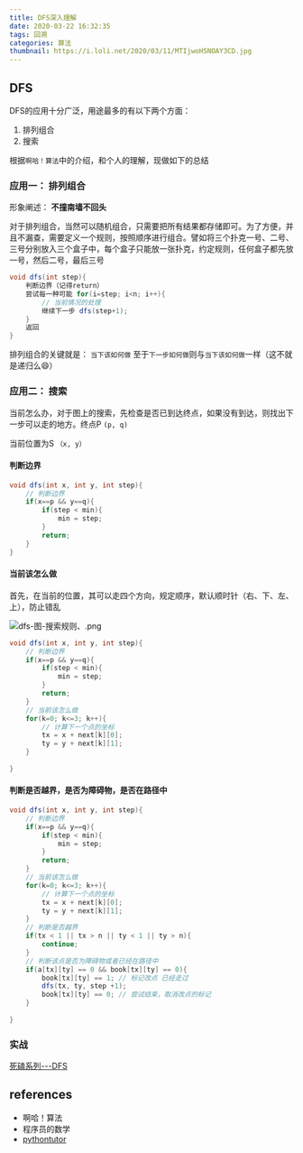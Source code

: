 ```yaml
---
title: DFS深入理解
date: 2020-03-22 16:32:35
tags: 回溯
categories: 算法
thumbnail: https://i.loli.net/2020/03/11/MTIjwoH5NOAY3CD.jpg
---
```


## DFS

DFS的应用十分广泛，用途最多的有以下两个方面：

1. 排列组合
2. 搜索

根据`啊哈！算法`中的介绍，和个人的理解，现做如下的总结

<!--more-->

### 应用一： 排列组合 

形象阐述： **不撞南墙不回头**

对于排列组合，当然可以随机组合，只需要把所有结果都存储即可。为了方便，并且不漏查，需要定义一个规则，按照顺序进行组合。譬如将三个扑克一号、二号、三号分别放入三个盒子中，每个盒子只能放一张扑克，约定规则，任何盒子都先放一号，然后二号，最后三号

```java
void dfs(int step){
    判断边界（记得return）
    尝试每一种可能 for(i=step; i<n; i++){
    	// 当前情况的处理
        继续下一步 dfs(step+1);
    }
    返回
}
```

排列组合的关键就是： `当下该如何做` 至于`下一步如何做`则与`当下该如何做`一样（这不就是递归么:smile:）



### 应用二： 搜索

当前怎么办，对于图上的搜索，先检查是否已到达终点，如果没有到达，则找出下一步可以走的地方。终点P `(p, q)`

当前位置为S `（x, y）`

#### 判断边界

```java
void dfs(int x, int y, int step){
    // 判断边界
    if(x==p && y==q){
		if(step < min){
            min = step;
        }
        return;
    }
}
```

#### 当前该怎么做

首先，在当前的位置，其可以走四个方向，规定顺序，默认顺时针（右、下、左、上），防止错乱

![dfs-图-搜索规则、.png](https://i.loli.net/2020/03/23/S4UgyHTKOFqon61.png)



```java
void dfs(int x, int y, int step){
    // 判断边界
    if(x==p && y==q){
        if(step < min){
            min = step;
        }
        return;
    }
    // 当前该怎么做
    for(k=0; k<=3; k++){
        // 计算下一个点的坐标
        tx = x + next[k][0];
        ty = y + next[k][1];
    }
    
}
```

####  判断是否越界，是否为障碍物，是否在路径中

```java
void dfs(int x, int y, int step){
    // 判断边界
    if(x==p && y==q){
        if(step < min){
            min = step;
        }
        return;
    }
    // 当前该怎么做
    for(k=0; k<=3; k++){
        // 计算下一个点的坐标
        tx = x + next[k][0];
        ty = y + next[k][1];
    }
    // 判断是否越界
    if(tx < 1 || tx > n || ty < 1 || ty > n){
        continue;
    }
    // 判断该点是否为障碍物或者已经在路径中
    if(a[tx][ty] == 0 && book[tx][ty] == 0){
        book[tx][ty] == 1; // 标记改点 已经走过
        dfs(tx, ty, step +1);
        book[tx][ty] == 0; // 尝试结束，取消改点的标记
    }
    
}
```

### 实战

[死磕系列---DFS](https://kongwiki.me/2020/03/23/死磕DFS/)

## references 

* 啊哈！算法
* 程序员的数学
* [pythontutor](http://pythontutor.makerbean.com/#mode=edit)




